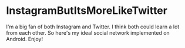 # InstagramButItsMoreLikeTwitter
I'm a big fan of both Instagram and Twitter. I think both could learn a lot from each other. So here's my ideal social network implemented on Android. Enjoy!
